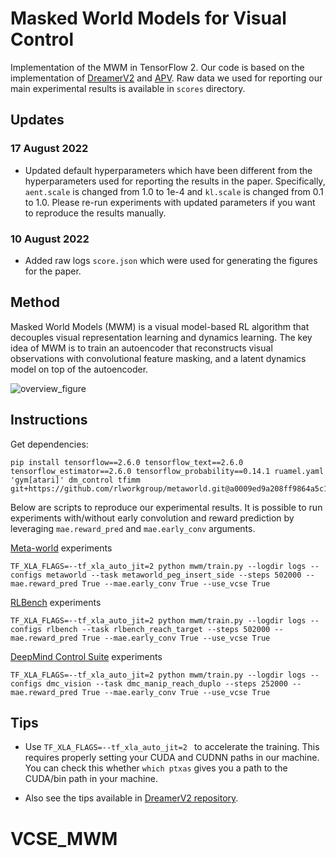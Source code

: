 # Masked World Models for Visual Control

Implementation of the MWM in TensorFlow 2. Our code is based on the implementation of [DreamerV2](https://github.com/danijar/dreamerv2) and [APV](https://arxiv.org/abs/2203.13880). Raw data we used for reporting our main experimental results is available in `scores` directory.

## Updates
### 17 August 2022
- Updated default hyperparameters which have been different from the hyperparameters used for reporting the results in the paper. Specifically, `aent.scale` is changed from 1.0 to 1e-4 and `kl.scale` is changed from 0.1 to 1.0. Please re-run experiments with updated parameters if you want to reproduce the results manually.

### 10 August 2022
- Added raw logs `score.json` which were used for generating the figures for the paper.

## Method
Masked World Models (MWM) is a visual model-based RL algorithm that decouples visual representation learning and dynamics learning. The key idea of MWM is to train an autoencoder that reconstructs visual observations with convolutional feature masking, and a latent dynamics model on top of the autoencoder.

![overview_figure](https://user-images.githubusercontent.com/20944657/176366822-1c755eee-392e-4b7b-a1d0-8a34417888bc.gif)


## Instructions

Get dependencies:
```
pip install tensorflow==2.6.0 tensorflow_text==2.6.0 tensorflow_estimator==2.6.0 tensorflow_probability==0.14.1 ruamel.yaml 'gym[atari]' dm_control tfimm git+https://github.com/rlworkgroup/metaworld.git@a0009ed9a208ff9864a5c1368c04c273bb20dd06#egg=metaworld
```

Below are scripts to reproduce our experimental results. It is possible to run experiments with/without early convolution and reward prediction by leveraging `mae.reward_pred` and `mae.early_conv` arguments.

[Meta-world](https://github.com/rlworkgroup/metaworld) experiments
```
TF_XLA_FLAGS=--tf_xla_auto_jit=2 python mwm/train.py --logdir logs --configs metaworld --task metaworld_peg_insert_side --steps 502000 --mae.reward_pred True --mae.early_conv True --use_vcse True
```

[RLBench](https://github.com/stepjam/RLBench) experiments
```
TF_XLA_FLAGS=--tf_xla_auto_jit=2 python mwm/train.py --logdir logs --configs rlbench --task rlbench_reach_target --steps 502000 --mae.reward_pred True --mae.early_conv True --use_vcse True
```

[DeepMind Control Suite](https://github.com/deepmind/dm_control) experiments
```
TF_XLA_FLAGS=--tf_xla_auto_jit=2 python mwm/train.py --logdir logs --configs dmc_vision --task dmc_manip_reach_duplo --steps 252000 --mae.reward_pred True --mae.early_conv True --use_vcse True
```

## Tips

- Use `TF_XLA_FLAGS=--tf_xla_auto_jit=2 ` to accelerate the training. This requires properly setting your CUDA and CUDNN paths in our machine. You can check this whether `which ptxas` gives you a path to the CUDA/bin path in your machine.

- Also see the tips available in [DreamerV2 repository](https://github.com/danijar/dreamerv2/blob/main/README.md#tips).
# VCSE_MWM
